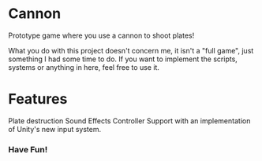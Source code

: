 # Cannon
Prototype game where you use a cannon to shoot plates!

What you do with this project doesn't concern me, it isn't a "full game", just something I had some time to do. If you want to implement the scripts, systems or anything in here, feel free to use it.

# Features
Plate destruction
Sound Effects
Controller Support with an implementation of Unity's new input system.

### Have Fun!
